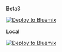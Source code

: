 
Beta3

[![Deploy to Bluemix](https://beta3.hub.jazz.net/deploy/button.png)](http://beta3.hub.jazz.net/deploy)

Local

[![Deploy to Bluemix](https://beta3.hub.jazz.net/deploy/button.png)](http://local.hub.jazz.net/deploy)
